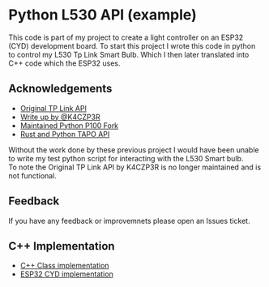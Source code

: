
# Python L530 API (example)

This code is part of my project to create a light controller on an ESP32 (CYD) development board. To start this project I wrote this code in python to control my L530 Tp Link Smart Bulb. Which I then later translated into C++ code which the ESP32 uses.

## Acknowledgements

 - [Original TP Link API](https://github.com/K4CZP3R/tapo-p100-python)
 - [Write up by @K4CZP3R](https://k4czp3r.xyz/blog/post/reverse-engineering-tp-link-tapo)
 - [Maintained Python P100 Fork ](https://github.com/petretiandrea/plugp100)
 - [Rust and Python TAPO API](https://github.com/mihai-dinculescu/tapo)

Without the work done by these previous project I would  have been unable to write my test python script for interacting with the L530 Smart bulb.  
To note the Original TP Link API by K4CZP3R is no longer maintained and is not functional.



## Feedback

If you have any feedback or improvemnets please open an Issues ticket.

## C++ Implementation

 - [C++ Class implementation](https://github.com/)
 - [ESP32 CYD implementation](https://github.com/)
